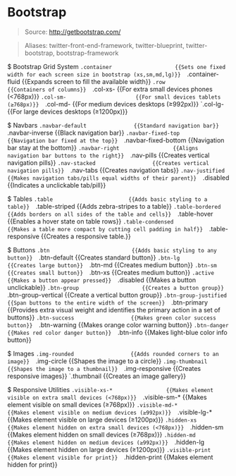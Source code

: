 # Bootstrap

> Source: http://getbootstrap.com/

> Aliases: twitter-front-end-framework, twitter-blueprint, twitter-bootstrap, bootstrap-framework

$ Bootstrap Grid System
    `.container                    {{Sets one fixed width for each screen size in bootstrap (xs,sm,md,lg)}} 
    `.container-fluid              {{Expands screen to fill the available width}} 
    `.row                          {{Containers of columns}} 
    `.col-xs-                      {{For extra small devices phones (<768px)}} 
    `.col-sm-                      {{For small devices tablets (≥768px)}} 
    `.col-md-                      {{For medium devices desktops (≥992px)}} 
    `.col-lg-                      {{For large devices desktops (≥1200px)}} 

$ Navbars
    `.navbar-default               {{Standard navigation bar}} 
    `.navbar-inverse               {{Black navigation bar}} 
    `.navbar-fixed-top             {{Navigation bar fixed at the top}} 
    `.navbar-fixed-bottom          {{Navigation bar stay at the bottom}} 
    `.navbar-right                 {{Aligns navigation bar buttons to the right}} 
    `.nav-pills                    {{Creates vertical navigation pills}} 
    `.nav-stacked                  {{Creates vertical navigation pills}} 
    `.nav-tabs                     {{Creates navigation tabs}} 
    `.nav-justified                {{Makes navigation tabs/pills equal widths of their parent}} 
    `.disabled                     {{Indicates a unclickable tab/pill}} 

$ Tables
    `.table                        {{Adds basic styling to a table}} 
    `.table-striped                {{Adds zebra-stripes to a table}} 
    `.table-bordered               {{Adds borders on all sides of the table and cells}} 
    `.table-hover                  {{Enables a hover state on table rows}} 
    `.table-condensed              {{Makes a table more compact by cutting cell padding in half}} 
    `.table-responsive             {{Creates a responsive table.}} 

$ Buttons
    `.btn                          {{Adds basic styling to any button}} 
    `.btn-default                  {{Creates standard button}} 
    `.btn-lg                       {{Creates large button}} 
    `.btn-md                       {{Creates medium button}} 
    `.btn-sm                       {{Creates small button}} 
    `.btn-xs                       {{Creates medium button}} 
    `.active                       {{Makes a button appear pressed}} 
    `.disabled                     {{Makes a button unclickable}} 
    `.btn-group                    {{Creates a button group}} 
    `.btn-group-vertical           {{Create a vertical button group}} 
    `.btn-group-justified          {{Span buttons to the entire width of the screen}} 
    `.btn-primary                  {{Provides extra visual weight and identifies the primary action in a set of buttons}} 
    `.btn-success                  {{Makes green color success button}} 
    `.btn-warning                  {{Makes orange color warning button}} 
    `.btn-danger                   {{Makes red color danger button}} 
    `.btn-info                     {{Makes light-blue color info button}} 

$ Images
    `.img-rounded                  {{Adds rounded corners to an image}} 
    `.img-circle                   {{Shapes the image to a circle}} 
    `.img-thumbnail                {{Shapes the image to a thumbnail}} 
    `.img-responsive               {{Creates responsive images}} 
    `.thumbnail                    {{Creates an image gallery}} 

$ Responsive Utilities
    `.visible-xs-*                 {{Makes element visible on extra small devices (<768px)}} 
    `.visible-sm-*                 {{Makes element visible on small devices (≥768px)}} 
    `.visible-md-*                 {{Makes element visible on medium devices (≥992px)}} 
    `.visible-lg-*                 {{Makes element visible on large devices (≥1200px)}} 
    `.hidden-xs                    {{Makes element hidden on extra small devices (<768px)}} 
    `.hidden-sm                    {{Makes element hidden on small devices (≥768px)}} 
    `.hidden-md                    {{Makes element hidden on medium devices (≥992px)}} 
    `.hidden-lg                    {{Makes element hidden on large devices (≥1200px)}} 
    `.visible-print                {{Makes element visible for print}} 
    `.hidden-print                 {{Makes element hidden for print}} 

